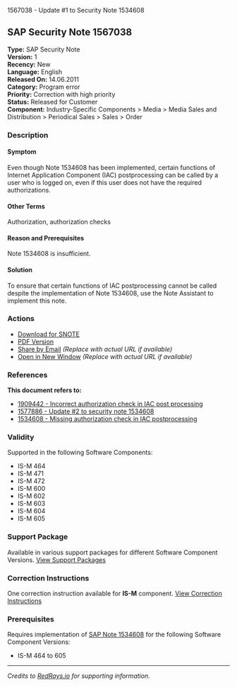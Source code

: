 1567038 - Update #1 to Security Note 1534608

## SAP Security Note 1567038

**Type:** SAP Security Note  
**Version:** 1  
**Recency:** New  
**Language:** English  
**Released On:** 14.06.2011  
**Category:** Program error  
**Priority:** Correction with high priority  
**Status:** Released for Customer  
**Component:** Industry-Specific Components > Media > Media Sales and Distribution > Periodical Sales > Sales > Order

### Description

#### Symptom
Even though Note 1534608 has been implemented, certain functions of Internet Application Component (IAC) postprocessing can be called by a user who is logged on, even if this user does not have the required authorizations.

#### Other Terms
Authorization, authorization checks

#### Reason and Prerequisites
Note 1534608 is insufficient.

#### Solution
To ensure that certain functions of IAC postprocessing cannot be called despite the implementation of Note 1534608, use the Note Assistant to implement this note.

### Actions

- [Download for SNOTE](https://notesdownloads.sap.com/note/0040000009294862017)
- [PDF Version](https://userapps.support.sap.com/sap/support/sfm/notes/print/0001567038?language=en-US&token=75850748BFFD9C29053A817B4FF826A4)
- [Share by Email](https://me.sap.com/share-email-link) *(Replace with actual URL if available)*
- [Open in New Window](https://me.sap.com/open-new-window-link) *(Replace with actual URL if available)*

### References

**This document refers to:**
- [1909442 - Incorrect authorization check in IAC post processing](https://me.sap.com/notes/1909442)
- [1577886 - Update #2 to security note 1534608](https://me.sap.com/notes/1577886)
- [1534608 - Missing authorization check in IAC postprocessing](https://me.sap.com/notes/1534608)

### Validity

Supported in the following Software Components:
- IS-M 464
- IS-M 471
- IS-M 472
- IS-M 600
- IS-M 602
- IS-M 603
- IS-M 604
- IS-M 605

### Support Package

Available in various support packages for different Software Component Versions. [View Support Packages](https://me.sap.com/supportpackage/SAPKIPPL34)

### Correction Instructions

One correction instruction available for **IS-M** component. [View Correction Instructions](https://me.sap.com/corrins/0001567038/10)

### Prerequisites

Requires implementation of [SAP Note 1534608](https://me.sap.com/notes/1534608) for the following Software Component Versions:
- IS-M 464 to 605

---

*Credits to [RedRays.io](https://redrays.io) for supporting information.*